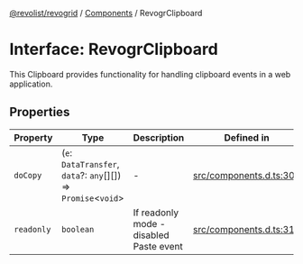 [@revolist/revogrid](README.md) / [Components](Namespace.Components.md) / RevogrClipboard

# Interface: RevogrClipboard

This Clipboard provides functionality for handling clipboard events in a web application.

## Properties

| Property | Type | Description | Defined in |
| ------ | ------ | ------ | ------ |
| `doCopy` | (`e`: `DataTransfer`, `data`?: `any`[][]) => `Promise`\<`void`\> | - | [src/components.d.ts:307](https://github.com/revolist/revogrid/blob/7eb028636fe9635cf32f3cf0775076c9e2dde053/src/components.d.ts#L307) |
| `readonly` | `boolean` | If readonly mode - disabled Paste event | [src/components.d.ts:311](https://github.com/revolist/revogrid/blob/7eb028636fe9635cf32f3cf0775076c9e2dde053/src/components.d.ts#L311) |

